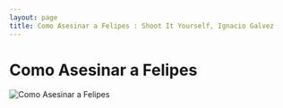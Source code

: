 ```yaml
---
layout: page
title: Como Asesinar a Felipes : Shoot It Yourself, Ignacio Galvez
---
```


# Como Asesinar a Felipes

![Como Asesinar a Felipes](http://assets.farmhouse.co/publishing/1-shoot-it-yourself/images/como-asesinar-a-felipes-1.jpg)
